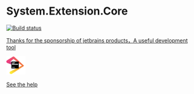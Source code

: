 # System.Extension.Core

[![Build status](https://dev.azure.com/wangzhenlei520/System.Extension.Core/_apis/build/status/System.Extension.Core-2.0%20Push)](https://dev.azure.com/wangzhenlei520/System.Extension.Core/_build/latest?definitionId=3)

<a class="ide" href="https://www.jetbrains.com/?from=System.Extension.Core">
    <p>Thanks for the sponsorship of jetbrains products，A useful development tool</p>
    <img src="./jetbrains.png" width="50" height="50">
</a>

[See the help](https://github.com/zhenlei520/System.Extension.Core.Doc/blob/1.0/README.md)
